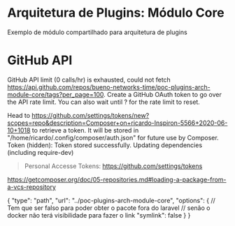 # Arquitetura de Plugins: Módulo Core

Exemplo de módulo compartilhado para arquitetura de plugins


# GitHub API

GitHub API limit (0 calls/hr) is exhausted, could not fetch https://api.github.com/repos/bueno-networks-time/poc-plugins-arch-module-core/tags?per_page=100. Create a GitHub OAuth token to go over the API rate limit. You can also wait until ? for the rate limit to reset.

Head to https://github.com/settings/tokens/new?scopes=repo&description=Composer+on+ricardo-Inspiron-5566+2020-06-10+1018
to retrieve a token. It will be stored in "/home/ricardo/.config/composer/auth.json" for future use by Composer.
Token (hidden): 
Token stored successfully.
Updating dependencies (including require-dev)

> Personal Accesse Tokens: https://github.com/settings/tokens


https://getcomposer.org/doc/05-repositories.md#loading-a-package-from-a-vcs-repository


{
            "type": "path",
            "url": "../poc-plugins-arch-module-core",
            "options": {
                // Tem que ser falso para poder obter o pacote fora do laravel
                // senão o docker não terá visibilidade para fazer o link
                "symlink": false
            }
        }

